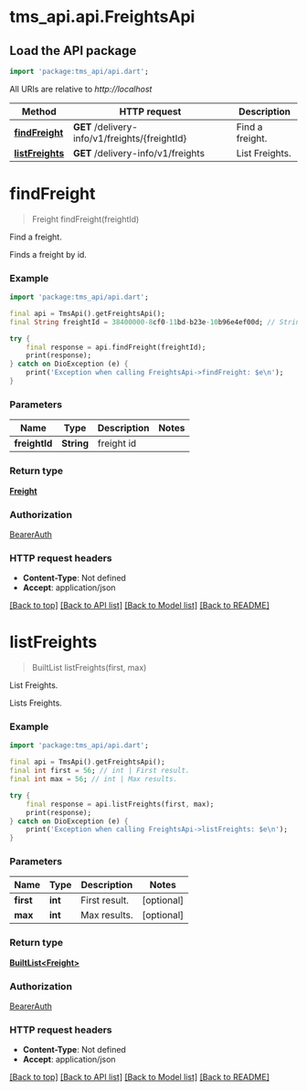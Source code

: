 # tms_api.api.FreightsApi

## Load the API package
```dart
import 'package:tms_api/api.dart';
```

All URIs are relative to *http://localhost*

Method | HTTP request | Description
------------- | ------------- | -------------
[**findFreight**](FreightsApi.md#findfreight) | **GET** /delivery-info/v1/freights/{freightId} | Find a freight.
[**listFreights**](FreightsApi.md#listfreights) | **GET** /delivery-info/v1/freights | List Freights.


# **findFreight**
> Freight findFreight(freightId)

Find a freight.

Finds a freight by id.

### Example
```dart
import 'package:tms_api/api.dart';

final api = TmsApi().getFreightsApi();
final String freightId = 38400000-8cf0-11bd-b23e-10b96e4ef00d; // String | freight id

try {
    final response = api.findFreight(freightId);
    print(response);
} catch on DioException (e) {
    print('Exception when calling FreightsApi->findFreight: $e\n');
}
```

### Parameters

Name | Type | Description  | Notes
------------- | ------------- | ------------- | -------------
 **freightId** | **String**| freight id | 

### Return type

[**Freight**](Freight.md)

### Authorization

[BearerAuth](../README.md#BearerAuth)

### HTTP request headers

 - **Content-Type**: Not defined
 - **Accept**: application/json

[[Back to top]](#) [[Back to API list]](../README.md#documentation-for-api-endpoints) [[Back to Model list]](../README.md#documentation-for-models) [[Back to README]](../README.md)

# **listFreights**
> BuiltList<Freight> listFreights(first, max)

List Freights.

Lists Freights.

### Example
```dart
import 'package:tms_api/api.dart';

final api = TmsApi().getFreightsApi();
final int first = 56; // int | First result.
final int max = 56; // int | Max results.

try {
    final response = api.listFreights(first, max);
    print(response);
} catch on DioException (e) {
    print('Exception when calling FreightsApi->listFreights: $e\n');
}
```

### Parameters

Name | Type | Description  | Notes
------------- | ------------- | ------------- | -------------
 **first** | **int**| First result. | [optional] 
 **max** | **int**| Max results. | [optional] 

### Return type

[**BuiltList&lt;Freight&gt;**](Freight.md)

### Authorization

[BearerAuth](../README.md#BearerAuth)

### HTTP request headers

 - **Content-Type**: Not defined
 - **Accept**: application/json

[[Back to top]](#) [[Back to API list]](../README.md#documentation-for-api-endpoints) [[Back to Model list]](../README.md#documentation-for-models) [[Back to README]](../README.md)

